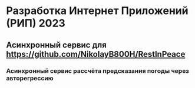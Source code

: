 # Разработка Интернет Приложений (РИП) 2023
## Асинхронный сервис для https://github.com/NikolayB800H/RestInPeace
### Асинхронный сервис рассчёта предсказания погоды через авторегрессию